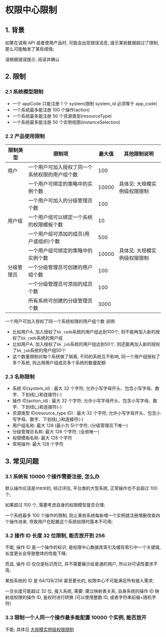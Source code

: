 # 权限中心限制

## 1. 背景

如果在调用 API 或者使用产品时, 可能会出现错误消息, 提示某些数据超过了限制, 那么可能触发了某些阈值;

请根据错误提示, 阅读并确认

## 2. 限制


### 2.1 系统模型限制

- 一个 appCode 只能注册 1 个 system(限制 system_id 必须等于 app_code)
- 一个系统最多能注册 100 个操作(action)
- 一个系统最多能注册 50 个资源类型(resourceType)
- 一个系统最多能注册 50 个实例视图(instanceSelection)

### 2.2 产品使用限制

| 限制类型 | 限制项 | 最大值 | 其他限制说明 |
| ------ | ------ | ------ | ------ |
| 用户 | 一个用户可加入授权了同一个系统权限的用户组个数 | 100 | |
| | 一个用户可绑定的策略中的实例个数 | 10000 | 具体见: 大规模实例级权限限制 |
| | 一个用户可加入的分级管理员个数 | 100 | |
| 用户组 | 一个用户组可以绑定一个系统的权限模板个数 | 10 | |
| | 一个用户组可添加的成员(用户或组织)个数 | 500 | |
| | 一个用户组可绑定的策略中的实例个数 | 10000 | 具体见: 大规模实例级权限限制 |
|分级管理员 | 一个分级管理员可创建的用户组个数 | 100 | |
| | 一个分级管理员可添加的成员个数 | 100 | |
| | 所有系统可创建的分级管理员个数 | 3000 | |

一个用户可加入授权了同一个系统权限的用户组个数 说明:

- 比如用户A, 加入授权了`bk_cmdb`系统的用户组达到100个, 则不能再加入新的授权了`bk_cmdb`系统的用户组
- 比如用户A, 加入授权了`bk_job`系统的用户组达到50个, 则还能再加入新的授权了`bk_job`系统的用户组50个
- 这个数量限制对每个系统做了隔离, 不同的系统互不影响, 同一个用户组授权了多个系统, 则占用用户组成员多个系统的数量配额

### 2.3 名称限制

- 系统 ID(system_id) :  最大 32 个字符; 允许小写字母开头、包含小写字母、数字、下划线(_)和连接符(-)
- 操作 ID(action_id) : 最大 32 个字符; 允许小写字母开头、包含小写字母、数字、下划线(_)和连接符(-)
- 资源类型 ID(resource_type ID) : 最大 32 个字符; 允许小写字母开头、包含小写字母、数字、下划线(_)和连接符(-)
- 用户组名称: 最大 128 (最小为 5)个字符; (分级管理员下唯一)
- 分级管理员名称: 最大 128 个字符; (全局唯一)
- 权限模板名称: 最大 128 个字符
- 常用操作: 最大 128 个字符

## 3. 常见问题

### 3.1 系统有 10000 个操作需要注册, 怎么办 

默认操作应该是`可枚举`的, 经过评估, 平台类的大型系统, 正常操作也不会超过 100 个; 

如果超过 100 个, 需要考虑自身的权限模型是否合理;

一个系统最多 100 个操作的限制, 防止某些系统每新增一个实例就注册增删改查四个操作进来, 导致用户在配置这个系统权限时基本不可用;


### 3.2 操作 ID 长度 32 位限制, 能否放开到 256

不能, 操作 ID 是一个操作的标识;  是权限中心数据库索引及缓存索引中一个关键值, 长度更长会导致整体的性能下降;

而且, 操作 ID 仅仅是标识而已, 并不需要展示给普通的用户, 所以对可读性要求不高;

某些系统的 ID 是 64/128/256 甚至更长的, 权限中心不可能满足所有接入需求; 

一旦长度可能超过 32 位, 接入系统, 需要: 建立映射表关系, 自身系统的操作 ID 映射成权限的操作 ID, 鉴权时进行转换 (可以使用整数 ID, 或者字符串前缀+随机字符)

### 3.3 限制一个人同一个操作最多能配置 10000 个实例, 能否放开

不能; 具体见 [大规模实例级权限限制](./06-LargeScaleInstances.md)




